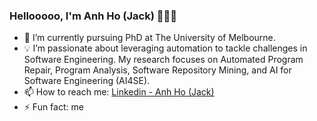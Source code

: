 ### Hellooooo, I'm Anh Ho (Jack) 👋👋👋

- 🔭 I’m currently pursuing PhD at The University of Melbourne.
- 💡 I’m passionate about leveraging automation to tackle challenges in Software Engineering. My research focuses on Automated Program Repair, Program Analysis, Software Repository Mining, and AI for Software Engineering (AI4SE).
- 📫 How to reach me: [Linkedin - Anh Ho (Jack)](https://www.linkedin.com/in/anhho-brojackvn-unimelb/)
- ⚡ Fun fact: me
